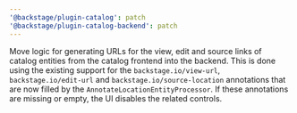 ```yaml
---
'@backstage/plugin-catalog': patch
'@backstage/plugin-catalog-backend': patch
---
```


Move logic for generating URLs for the view, edit and source links of catalog
entities from the catalog frontend into the backend. This is done using the
existing support for the `backstage.io/view-url`, `backstage.io/edit-url` and
`backstage.io/source-location` annotations that are now filled by the
`AnnotateLocationEntityProcessor`. If these annotations are missing or empty,
the UI disables the related controls.
